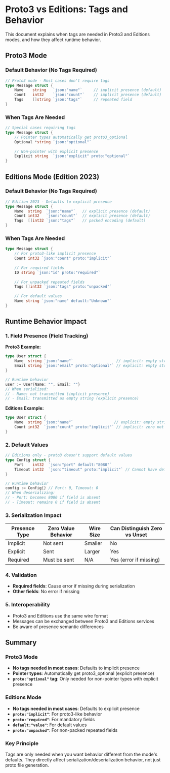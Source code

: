 # Proto3 vs Editions: Tags and Behavior

This document explains when tags are needed in Proto3 and Editions modes, and how they affect runtime behavior.

## Proto3 Mode

### Default Behavior (No Tags Required)

```go
// Proto3 mode - Most cases don't require tags
type Message struct {
    Name    string   `json:"name"`     // implicit presence (default)
    Count   int32    `json:"count"`    // implicit presence (default)
    Tags    []string `json:"tags"`     // repeated field
}
```

### When Tags Are Needed

```go
// Special cases requiring tags
type Message struct {
    // Pointer types automatically get proto3_optional
    Optional *string `json:"optional"` 
    
    // Non-pointer with explicit presence
    Explicit string  `json:"explicit" proto:"optional"` 
}
```

## Editions Mode (Edition 2023)

### Default Behavior (No Tags Required)

```go
// Edition 2023 - Defaults to explicit presence
type Message struct {
    Name  string  `json:"name"`   // explicit presence (default)
    Count int32   `json:"count"`  // explicit presence (default)
    Tags  []int32 `json:"tags"`   // packed encoding (default)
}
```

### When Tags Are Needed

```go
type Message struct {
    // For proto3-like implicit presence
    Count int32 `json:"count" proto:"implicit"`
    
    // For required fields
    ID string `json:"id" proto:"required"`
    
    // For unpacked repeated fields
    Tags []int32 `json:"tags" proto:"unpacked"`
    
    // For default values
    Name string `json:"name" default:"Unknown"`
}
```

## Runtime Behavior Impact

### 1. Field Presence (Field Tracking)

**Proto3 Example:**
```go
type User struct {
    Name  string `json:"name"`                   // implicit: empty string not sent
    Email string `json:"email" proto:"optional"` // explicit: empty string is sent
}

// Runtime behavior
user := User{Name: "", Email: ""}
// When serialized:
// - Name: not transmitted (implicit presence)
// - Email: transmitted as empty string (explicit presence)
```

**Editions Example:**
```go
type User struct {
    Name  string `json:"name"`                  // explicit: empty string is sent (default)
    Count int32  `json:"count" proto:"implicit"` // implicit: zero not sent
}
```

### 2. Default Values

```go
// Editions only - proto3 doesn't support default values
type Config struct {
    Port    int32  `json:"port" default:"8080"`
    Timeout int32  `json:"timeout" proto:"implicit"` // Cannot have default with implicit
}

// Runtime behavior
config := Config{} // Port: 0, Timeout: 0
// When deserializing:
// - Port: becomes 8080 if field is absent
// - Timeout: remains 0 if field is absent
```

### 3. Serialization Impact

| Presence Type | Zero Value Behavior | Wire Size | Can Distinguish Zero vs Unset |
|--------------|-------------------|-----------|------------------------------|
| Implicit | Not sent | Smaller | No |
| Explicit | Sent | Larger | Yes |
| Required | Must be sent | N/A | Yes (error if missing) |

### 4. Validation

- **Required fields**: Cause error if missing during serialization
- **Other fields**: No error if missing

### 5. Interoperability

- Proto3 and Editions use the same wire format
- Messages can be exchanged between Proto3 and Editions services
- Be aware of presence semantic differences

## Summary

### Proto3 Mode
- **No tags needed in most cases**: Defaults to implicit presence
- **Pointer types**: Automatically get proto3_optional (explicit presence)
- **`proto:"optional"` tag**: Only needed for non-pointer types with explicit presence

### Editions Mode
- **No tags needed in most cases**: Defaults to explicit presence
- **`proto:"implicit"`**: For proto3-like behavior
- **`proto:"required"`**: For mandatory fields
- **`default:"value"`**: For default values
- **`proto:"unpacked"`**: For non-packed repeated fields

### Key Principle

Tags are only needed when you want behavior different from the mode's defaults. They directly affect serialization/deserialization behavior, not just proto file generation.